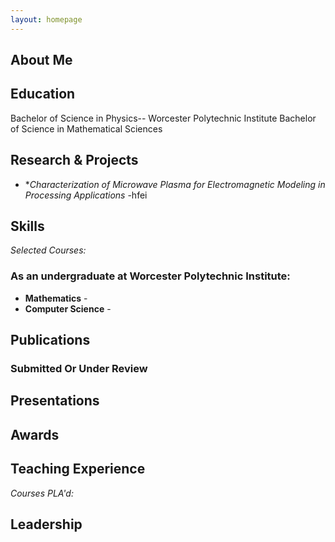 ```yaml
---
layout: homepage
---
```


## About Me



## Education
Bachelor of Science in Physics-- Worcester Polytechnic Institute 
Bachelor of Science in Mathematical Sciences

## Research & Projects
- **Characterization of Microwave Plasma for Electromagnetic Modeling in Processing Applications*
    -hfei


## Skills


*Selected Courses:*

### As an undergraduate at Worcester Polytechnic Institute:

- **Mathematics** - 
- **Computer Science** -




## Publications



### Submitted Or Under Review


## Presentations


## Awards


## Teaching Experience

*Courses PLA'd:*



## Leadership
